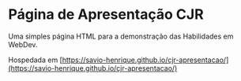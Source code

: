 # Página de Apresentação CJR

Uma simples página HTML para a demonstração das Habilidades em WebDev.

Hospedada em [https://savio-henrique.github.io/cjr-apresentacao/](https://savio-henrique.github.io/cjr-apresentacao/)
